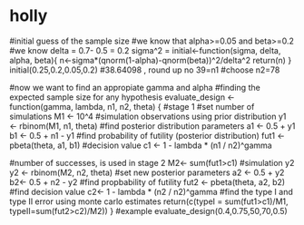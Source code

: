 # holly
#initial guess of the sample size
#we know that alpha>=0.05 and beta>=0.2
#we know delta = 0.7- 0.5 = 0.2
sigma^2 = 
  initial<-function(sigma, delta, alpha, beta){
    n<-sigma*(qnorm(1-alpha)-qnorm(beta))^2/delta^2
    return(n)
  }
initial(0.25,0.2,0.05,0.2)
#38.64098 , round up no 39=n1
#choose n2=78


#now we want to find an appropiate gamma and alpha
#finding the expected sample size for any hypothesis
evaluate_design <- function(gamma, lambda, n1, n2, theta) {
  #stage 1
  #set number of simulations 
  M1 <- 10^4
  #simulation observations using prior distribution
  y1 <- rbinom(M1, n1, theta)
  #find posterior distribution parameters
  a1 <- 0.5 + y1
  b1 <- 0.5 + n1 - y1
  #find probability of futility (posterior distribution)
  fut1 <- pbeta(theta, a1, b1)
  #decision value
  c1 <- 1 - lambda * (n1 / n2)^gamma
  
  #number of successes, is used in stage 2
  M2<- sum(fut1>c1)
  #simulation y2 
  y2 <- rbinom(M2, n2, theta)
  #set new posterior parameters
  a2 <- 0.5 + y2
  b2<- 0.5 + n2 - y2
  #find propbability of futility
  fut2 <- pbeta(theta, a2, b2)
  #find decision value
  c2<- 1 - lambda * (n2 / n2)^gamma
  #find the type I and type II error using monte carlo estimates
  return(c(typeI = sum(fut1>c1)/M1, typeII=sum(fut2>c2)/M2))
}
#example
evaluate_design(0.4,0.75,50,70,0.5)